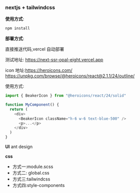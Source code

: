 ### nextjs + tailwindcss

**使用方式**:

```bash
npm install
```

**部署方式**:

直接推送代码,vercel 自动部署

测试地址:
https://next-ssr-opal-eight.vercel.app

icon 地址:https://heroicons.com/
https://unpkg.com/browse/@heroicons/react@2.1.1/24/outline/

使用方式:

```js
import { BeakerIcon } from "@heroicons/react/24/solid"

function MyComponent() {
  return (
    <div>
      <BeakerIcon className="h-6 w-6 text-blue-500" />
      <p>...</p>
    </div>
  )
}
```

**UI**
ant design

**css**

- 方式一:module.scss
- 方式二: global.css
- 方式三:tailwindcss
- 方式四:style-components
